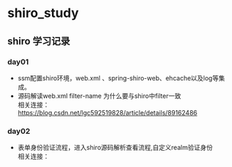 # shiro_study
## shiro 学习记录

### day01  
   * ssm配置shiro环境，web.xml 、spring-shiro-web、ehcache以及log等集成。 
   * 源码解读web.xml filter-name 为什么要与shiro中filter一致  
   相关连接：  
   https://blog.csdn.net/lgc592519828/article/details/89162486
### day02  
   * 表单身份验证流程，进入shiro源码解析查看流程,自定义realm验证身份  
   相关连接：  
   
